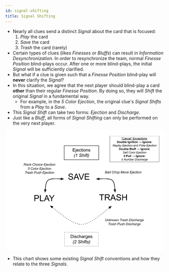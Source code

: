 ```yaml
---
id: signal-shifting
title: Signal Shifting
---
```


- Nearly all clues send a distinct *Signal* about the card that is focused:
  1. *Play* the card
  1. *Save* the card
  1. *Trash* the card (rarely)
- Certain types of clues (likes *Finesses* or *Bluffs*) can result in *Information Desynchronization*. In order to resynchronize the team, normal *Finesse Position* blind-plays occur. After one or more blind-plays, the initial *Signal* will be sufficiently clarified.
- But what if a clue is given such that a *Finesse Position* blind-play will **never** clarify the *Signal*?
- In this situation, we agree that the next player should blind-play a card **other** than their regular *Finesse Position*. By doing so, they will *Shift* the original *Signal* in a fundamental way.
  - For example, in the *5 Color Ejection*, the original clue's *Signal Shifts* from a *Play* to a *Save*.
- This *Signal Shift* can take two forms: *Ejection* and *Discharge*.
- Just like a *Bluff*, all forms of *Signal Shifting* can only be performed on the very next player.

![Signal Shifting](/img/extras/signal-shifting.png)

- This chart shows some existing *Signal Shift* conventions and how they relate to the three *Signals*.
